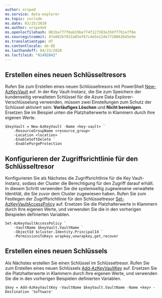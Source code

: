 ```yaml
---
author: orspod
ms.service: data-explorer
ms.topic: include
ms.date: 03/25/2020
ms.author: orspodek
ms.openlocfilehash: 081ba777f6ab19be774f127383e359ff761e7f0e
ms.sourcegitcommit: 47a002b7032a05ef67c4e5e12de7720062645e9e
ms.translationtype: HT
ms.contentlocale: de-DE
ms.lasthandoff: 04/15/2020
ms.locfileid: "81492842"
---
```

## <a name="create-a-new-key-vault"></a>Erstellen eines neuen Schlüsseltresors

Rufen Sie zum Erstellen eines neuen Schlüsseltresors mit PowerShell [New-AzKeyVault](/powershell/module/az.keyvault/new-azkeyvault) auf. In der Key Vault-Instanz, die Sie zum Speichern der kundenseitig verwalteten Schlüssel für die Azure Data Explorer-Verschlüsselung verwenden, müssen zwei Einstellungen zum Schutz der Schlüssel aktiviert sein: **Vorläufiges Löschen** und **Nicht bereinigen**. Ersetzen Sie im Beispiel unten die Platzhalterwerte in Klammern durch Ihre eigenen Werte.

```azurepowershell-interactive
$keyVault = New-AzKeyVault -Name <key-vault> `
    -ResourceGroupName <resource_group> `
    -Location <location> `
    -EnableSoftDelete `
    -EnablePurgeProtection
```

## <a name="configure-the-key-vault-access-policy"></a>Konfigurieren der Zugriffsrichtlinie für den Schlüsseltresor

Konfigurieren Sie als Nächstes die Zugriffsrichtlinie für die Key Vault-Instanz, sodass der Cluster die Berechtigung für den Zugriff darauf erhält. In diesem Schritt verwenden Sie die systemseitig zugewiesene verwaltete Identität, die Sie zuvor dem Cluster zugewiesen haben. Rufen Sie zum Festlegen der Zugriffsrichtlinie für den Schlüsseltresor [Set-AzKeyVaultAccessPolicy](/powershell/module/az.keyvault/set-azkeyvaultaccesspolicy) auf. Ersetzen Sie die Platzhalterwerte in Klammern durch Ihre eigenen Werte, und verwenden Sie die in den vorherigen Beispielen definierten Variablen.

```azurepowershell-interactive
Set-AzKeyVaultAccessPolicy `
    -VaultName $keyVault.VaultName `
    -ObjectId $cluster.Identity.PrincipalId `
    -PermissionsToKeys wrapkey,unwrapkey,get,recover
```

## <a name="create-a-new-key"></a>Erstellen eines neuen Schlüssels

Als Nächstes erstellen Sie einen Schlüssel im Schlüsseltresor. Rufen Sie zum Erstellen eines neuen Schlüssels [Add-AzKeyVaultKey](/powershell/module/az.keyvault/add-azkeyvaultkey) auf. Ersetzen Sie die Platzhalterwerte in Klammern durch Ihre eigenen Werte, und verwenden Sie die in den vorherigen Beispielen definierten Variablen.

```azurepowershell-interactive
$key = Add-AzKeyVaultKey -VaultName $keyVault.VaultName -Name <key> -Destination 'Software'
```
